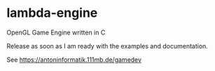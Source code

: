 # lambda-engine
OpenGL Game Engine written in C

Release as soon as I am ready with the examples and documentation.

See https://antoninformatik.111mb.de/gamedev
